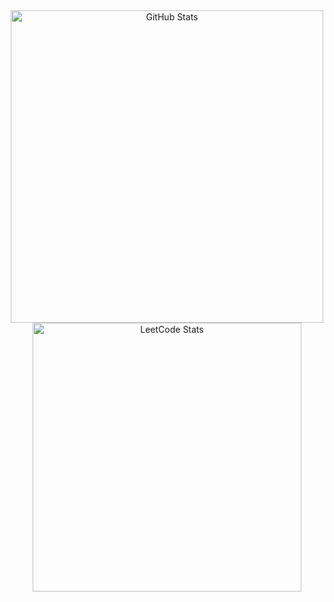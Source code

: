 <div align="center">
  <img width="500px" src="https://github-readme-stats.vercel.app/api?username=vsh51&show=reviews,discussions_started,discussions_answered,prs_merged,prs_merged_percentage&show_icons=true" alt="GitHub Stats"/> <img width="430px" src="https://leetcard.jacoblin.cool/vsh51?font=Karma&ext=activity" alt="LeetCode Stats"/>
</div>
